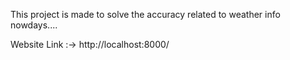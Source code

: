 This project is made to solve the accuracy related to weather info nowdays....

Website Link :->  http://localhost:8000/
